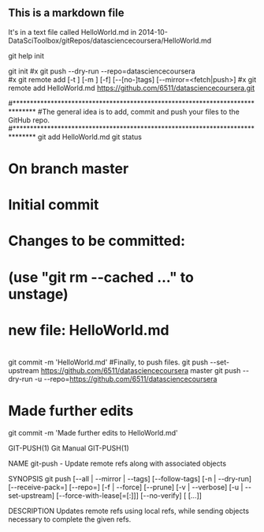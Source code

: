 ## This is a markdown file

It's in a text file called HelloWorld.md
in 2014-10-DataSciToolbox/gitRepos/datasciencecoursera/HelloWorld.md

git help init

git init
#x git push --dry-run --repo=datasciencecoursera  
#x git remote add [-t <branch>] [-m <master>] [-f] [--[no-]tags] [--mirror=<fetch|push>] <name> <url>
#x git remote add HelloWorld.md https://github.com/6511/datasciencecoursera.git

#******************************************************************************
#The general idea is to add, commit and push your files to the GitHub repo.
#******************************************************************************
git add HelloWorld.md
git status
# On branch master
#
# Initial commit
#
# Changes to be committed:
#   (use "git rm --cached <file>..." to unstage)
#
#	new file:   HelloWorld.md
#
git commit  -m 'HelloWorld.md'
#Finally, to push files.
git push --set-upstream https://github.com/6511/datasciencecoursera master
git push --dry-run  -u  --repo=https://github.com/6511/datasciencecoursera

# Made further edits
git commit  -m 'Made further edits to HelloWorld.md'



GIT-PUSH(1)                                                 Git Manual                                                GIT-PUSH(1)

NAME
       git-push - Update remote refs along with associated objects

SYNOPSIS
       git push [--all | --mirror | --tags] [--follow-tags] [-n | --dry-run] [--receive-pack=<git-receive-pack>]
                  [--repo=<repository>] [-f | --force] [--prune] [-v | --verbose] [-u | --set-upstream]
                  [--force-with-lease[=<refname>[:<expect>]]]
                  [--no-verify] [<repository> [<refspec>...]]

DESCRIPTION
       Updates remote refs using local refs, while sending objects necessary to complete the given refs.


